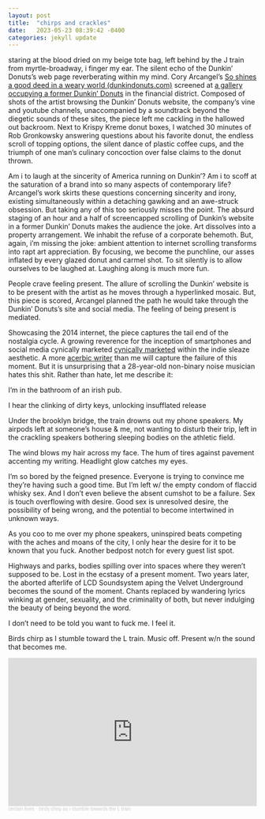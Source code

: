 ```yaml
---
layout: post
title:  "chirps and crackles"
date:   2023-05-23 08:39:42 -0400
categories: jekyll update
---
```


staring at the blood dried on my beige tote bag, left behind by the J train from myrtle-broadway, i finger my ear. The silent echo of the Dunkin’ Donuts’s web page reverberating within my mind. Cory Arcangel’s <a href="https://coryarcangel.com/things-i-made/2014-032-so-shines-a-good-deed-in-a-weary-world">So shines a good deed in a weary world (dunkindonuts.com)</a> screened at <a href="https://www.dunkunsthalle.com/"> a gallery occupying a former Dunkin’ Donuts</a> in the financial district. Composed of shots of the artist browsing the Dunkin’ Donuts website, the company’s vine and youtube channels, unaccompanied by a soundtrack beyond the diegetic sounds of these sites, the piece left me cackling in the hallowed out backroom. Next to Krispy Kreme donut boxes, I watched 30 minutes of Rob Gronkowsky answering questions about his favorite donut, the endless scroll of topping options, the silent dance of plastic coffee cups, and the triumph of one man’s culinary concoction over false claims to the donut thrown.

Am i to laugh at the sincerity of America running on Dunkin’? Am i to scoff at the saturation of a brand into so many aspects of contemporary life? Arcangel’s work skirts these questions concerning sincerity and irony, existing simultaneously within a detaching gawking and an awe-struck obsession. But taking any of this too seriously misses the point. The absurd staging of an hour and a half of screencapped scrolling of Dunkin’s website in a former Dunkin’ Donuts makes the audience the joke. Art dissolves into a property arrangement. We inhabit the refuse of a corporate behemoth. But, again, i’m missing the joke: ambient attention to internet scrolling transforms into rapt art appreciation. By focusing, we become the punchline, our asses inflated by every glazed donut and carmel shot. To sit silently is to allow ourselves to be laughed at. Laughing along is much more fun.

People crave feeling present. The allure of scrolling the Dunkin’ website is to be present with the artist as he moves through a hyperlinked mosaic. But, this piece is scored, Arcangel planned the path he would take through the Dunkin’ Donuts’s site and social media. The feeling of being present is mediated. 

Showcasing the 2014 internet, the piece captures the tail end of the nostalgia cycle. A growing reverence for the inception of smartphones and social media cynically marketed <a href="https://www.gq.com/story/the-dare-harrison-patrick-smith-profile">cynically marketed</a> within the indie sleaze aesthetic. A more <a href="https://pitchfork.com/reviews/albums/frost-children-speed-run/">acerbic writer</a> than me will capture the failure of this moment. But it is unsurprising that a 28-year-old non-binary noise musician hates this shit. Rather than hate, let me describe it: 

I’m in the bathroom of an irish pub. 

I hear the clinking of dirty keys, unlocking insufflated release

Under the brooklyn bridge, the train drowns out my phone speakers. My airpods left at someone’s house & me, not wanting to disturb their trip, left in the crackling speakers bothering sleeping bodies on the athletic field.

The wind blows my hair across my face. The hum of tires against pavement accenting my writing. Headlight glow catches my eyes. 

I’m so bored by the feigned presence. Everyone is trying to convince me they’re having such a good time. But I’m left w/ the empty condom of flaccid whisky sex. And I don’t even believe the absent cumshot to be a failure. Sex is touch overflowing with desire. Good sex is unresolved desire, the possibility of being wrong, and the potential to become intertwined in unknown ways. 

As you coo to me over my phone speakers, uninspired beats competing with the aches and moans of the city, I only hear the desire for it to be known that you fuck. Another bedpost notch for every guest list spot. 

Highways and parks, bodies spilling over into spaces where they weren’t supposed to be. Lost in the ecstasy of a present moment. Two years later, the aborted afterlife of LCD Soundsystem aping the Velvet Underground becomes the sound of the moment. Chants replaced by wandering lyrics winking at gender, sexuality, and the criminality of both, but never indulging the beauty of being beyond the word. 

I don’t need to be told you want to fuck me. I feel it. 

Birds chirp as I stumble toward the L train. Music off. Present w/n the sound that becomes me. 

<iframe width="100%" height="300" scrolling="no" frameborder="no" allow="autoplay" src="https://w.soundcloud.com/player/?url=https%3A//api.soundcloud.com/tracks/1519974640&color=%23140b07&auto_play=false&hide_related=false&show_comments=true&show_user=true&show_reposts=false&show_teaser=true&visual=true"></iframe><div style="font-size: 10px; color: #cccccc;line-break: anywhere;word-break: normal;overflow: hidden;white-space: nowrap;text-overflow: ellipsis; font-family: Interstate,Lucida Grande,Lucida Sans Unicode,Lucida Sans,Garuda,Verdana,Tahoma,sans-serif;font-weight: 100;"><a href="https://soundcloud.com/user-654389977" title="certain lives" target="_blank" style="color: #cccccc; text-decoration: none;">certain lives</a> · <a href="https://soundcloud.com/user-654389977/birds-chirp-as-i-stumble-towards-the-l-train" title="birds chirp as i stumble towards the L train" target="_blank" style="color: #cccccc; text-decoration: none;">birds chirp as i stumble towards the L train</a></div>
